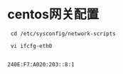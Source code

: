 # centos网关配置
```
 cd /etc/sysconfig/network-scripts
```
```
 vi ifcfg-eth0
```
```

240E:F7:A020:203::8:1
```
 
